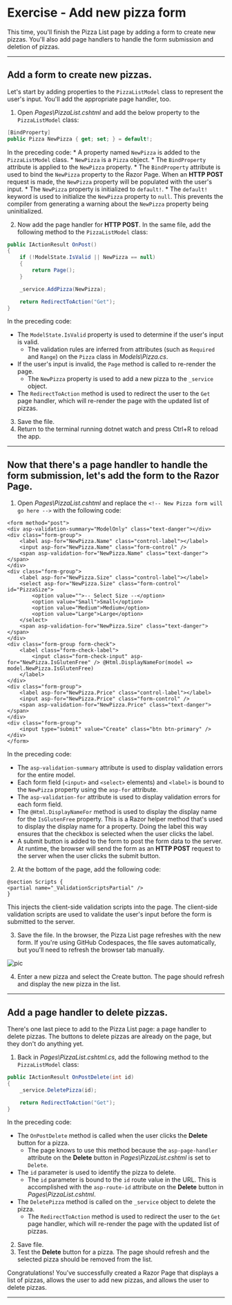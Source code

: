 # Exercise - Add new pizza form
This time, you'll finish the Pizza List page by adding a form to create new pizzas. You'll also add page handlers to handle the form submission and deletion of pizzas.

-----
## Add a form to create new pizzas.
Let's start by adding properties to the `PizzaListModel` class to represent the user's input. You'll add the appropriate page handler, too.

1. Open *Pages\PizzaList.cshtml* and add the below property to the `PizzaListModel` class:
```cs
[BindProperty]
public Pizza NewPizza { get; set; } = default!;
```
In the preceding code:
    * A property named `NewPizza` is added to the `PizzaListModel` class.
        * `NewPizza` is a `Pizza` object.
    * The `BindProperty` attribute is applied to the `NewPizza` property.
        * The `BindProperty` attribute is used to bind the `NewPizza` property to the Razor Page. When an **HTTP POST** request is made, the `NewPizza` property will be populated with the user's input.
    * The `NewPizza` property is initialized to `default!`.
        * The `default!` keyword is used to initialize the `NewPizza` property to `null`. This prevents the compiler from generating a warning about the `NewPizza` property being uninitialized.

2. Now add the page handler for **HTTP POST**. In the same file, add the following method to the `PizzaListModel` class:
```cs
public IActionResult OnPost()
{
    if (!ModelState.IsValid || NewPizza == null)
    {
        return Page();
    }

    _service.AddPizza(NewPizza);

    return RedirectToAction("Get");
}
```
In the preceding code:
* The `ModelState.IsValid` property is used to determine if the user's input is valid.
  * The validation rules are inferred from attributes (such as `Required` and `Range`) on the `Pizza` class in *Models\Pizza.cs*.
* If the user's input is invalid, the `Page` method is called to re-render the page.
  * The `NewPizza` property is used to add a new pizza to the `_service` object.
* The `RedirectToAction` method is used to redirect the user to the `Get` page handler, which will re-render the page with the updated list of pizzas.

3. Save the file.
4. Return to the terminal running dotnet watch and press Ctrl+R to reload the app.

-------
## Now that there's a page handler to handle the form submission, let's add the form to the Razor Page.
1. Open *Pages\PizzaList.cshtml* and replace the `<!-- New Pizza form will go here -->` with the following code:
```razor
<form method="post">
<div asp-validation-summary="ModelOnly" class="text-danger"></div>
<div class="form-group">
    <label asp-for="NewPizza.Name" class="control-label"></label>
    <input asp-for="NewPizza.Name" class="form-control" />
    <span asp-validation-for="NewPizza.Name" class="text-danger"></span>
</div>
<div class="form-group">
    <label asp-for="NewPizza.Size" class="control-label"></label>
    <select asp-for="NewPizza.Size" class="form-control" id="PizzaSize">
        <option value="">-- Select Size --</option>
        <option value="Small">Small</option>
        <option value="Medium">Medium</option>
        <option value="Large">Large</option>
    </select>
    <span asp-validation-for="NewPizza.Size" class="text-danger"></span>
</div>
<div class="form-group form-check">
    <label class="form-check-label">
        <input class="form-check-input" asp-for="NewPizza.IsGlutenFree" /> @Html.DisplayNameFor(model => model.NewPizza.IsGlutenFree)
    </label>
</div>
<div class="form-group">
    <label asp-for="NewPizza.Price" class="control-label"></label>
    <input asp-for="NewPizza.Price" class="form-control" />
    <span asp-validation-for="NewPizza.Price" class="text-danger"></span>
</div>
<div class="form-group">
    <input type="submit" value="Create" class="btn btn-primary" />
</div>
</form>
```
In the preceding code:
* The `asp-validation-summary` attribute is used to display validation errors for the entire model.
* Each form field (`<input>` and `<select>` elements) and `<label>` is bound to the `NewPizza` property using the `asp-for` attribute.
* The `asp-validation-for` attribute is used to display validation errors for each form field.
* The `@Html.DisplayNameFor` method is used to display the display name for the `IsGlutenFree` property. This is a Razor helper method that's used to display the display name for a property. Doing the label this way ensures that the checkbox is selected when the user clicks the label.
* A submit button is added to the form to post the form data to the server. At runtime, the browser will send the form as an **HTTP POST** request to the server when the user clicks the submit button.

2. At the bottom of the page, add the following code:
```razor
@section Scripts {
<partial name="_ValidationScriptsPartial" />
}
```
This injects the client-side validation scripts into the page. The client-side validation scripts are used to validate the user's input before the form is submitted to the server.

3. Save the file. In the browser, the Pizza List page refreshes with the new form. If you're using GitHub Codespaces, the file saves automatically, but you'll need to refresh the browser tab manually.

![pic](https://learn.microsoft.com/en-us/training/aspnetcore/create-razor-pages-aspnet-core/media/pizza-list-with-form.png)

4. Enter a new pizza and select the Create button. The page should refresh and display the new pizza in the list.

-----
## Add a page handler to delete pizzas.
There's one last piece to add to the Pizza List page: a page handler to delete pizzas. The buttons to delete pizzas are already on the page, but they don't do anything yet.

1. Back in *Pages\PizzaList.cshtml.cs*, add the following method to the `PizzaListModel` class:
```cs
public IActionResult OnPostDelete(int id)
{
    _service.DeletePizza(id);

    return RedirectToAction("Get");
}
```
In the preceding code:
* The `OnPostDelete` method is called when the user clicks the **Delete** button for a pizza.
   * The page knows to use this method because the `asp-page-handler` attribute on the **Delete** button in *Pages\PizzaList.cshtml* is set to `Delete`.
* The `id` parameter is used to identify the pizza to delete.
   * The `id` parameter is bound to the `id` route value in the URL. This is accomplished with the `asp-route-id` attribute on the **Delete** button in *Pages\PizzaList.cshtml*.
* The `DeletePizza` method is called on the `_service` object to delete the pizza.
   * The `RedirectToAction` method is used to redirect the user to the `Get` page handler, which will re-render the page with the updated list of pizzas.

2. Save file.
3. Test the **Delete** button for a pizza. The page should refresh and the selected pizza should be removed from the list.

Congratulations! You've successfully created a Razor Page that displays a list of pizzas, allows the user to add new pizzas, and allows the user to delete pizzas.

------
